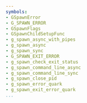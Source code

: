 ```yaml
---
symbols:
- GSpawnError
- G_SPAWN_ERROR
- GSpawnFlags
- GSpawnChildSetupFunc
- g_spawn_async_with_pipes
- g_spawn_async
- g_spawn_sync
- G_SPAWN_EXIT_ERROR
- g_spawn_check_exit_status
- g_spawn_command_line_async
- g_spawn_command_line_sync
- g_spawn_close_pid
- g_spawn_error_quark
- g_spawn_exit_error_quark
...
```


